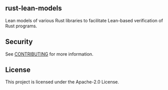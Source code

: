 ## rust-lean-models

Lean models of various Rust libraries to facilitate Lean-based verification of Rust programs.

## Security

See [CONTRIBUTING](CONTRIBUTING.md#security-issue-notifications) for more information.

## License

This project is licensed under the Apache-2.0 License.
